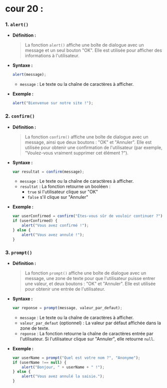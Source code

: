 # cour 20 :

### 1. `alert()`

-   **Définition :**

    > La fonction `alert()` affiche une boîte de dialogue avec un message et un seul bouton "OK". Elle est utilisée pour afficher des informations à l'utilisateur.

-   **Syntaxe :**

    ```javascript
    alert(message);
    ```

    -   `message` : Le texte ou la chaîne de caractères à afficher.

-   **Exemple :**

    ```javascript
    alert("Bienvenue sur notre site !");
    ```

### 2. `confirm()`

-   **Définition :**

    > La fonction `confirm()` affiche une boîte de dialogue avec un message, ainsi que deux boutons : "OK" et "Annuler". Elle est utilisée pour obtenir une confirmation de l'utilisateur (par exemple, "Voulez-vous vraiment supprimer cet élément ?").

-   **Syntaxe :**

    ```javascript
    var resultat = confirm(message);
    ```

    -   `message` : Le texte ou la chaîne de caractères à afficher.
    -   `resultat` : La fonction retourne un booléen :
        -   `true` si l'utilisateur clique sur "OK"
        -   `false` s'il clique sur "Annuler"

-   **Exemple :**

    ```javascript
    var userConfirmed = confirm("Êtes-vous sûr de vouloir continuer ?");
    if (userConfirmed) {
        alert("Vous avez confirmé !");
    } else {
        alert("Vous avez annulé !");
    }
    ```

### 3. `prompt()`

-   **Définition :**

    > La fonction `prompt()` affiche une boîte de dialogue avec un message, une zone de texte pour que l'utilisateur puisse entrer une valeur, et deux boutons : "OK" et "Annuler". Elle est utilisée pour obtenir une entrée de l'utilisateur.

-   **Syntaxe :**

    ```javascript
    var reponse = prompt(message, valeur_par_defaut);
    ```

    -   `message` : Le texte ou la chaîne de caractères à afficher.
    -   `valeur_par_defaut` (optionnel) : La valeur par défaut affichée dans la zone de texte.
    -   `reponse` : La fonction retourne la chaîne de caractères entrée par l'utilisateur. Si l'utilisateur clique sur "Annuler", elle retourne `null`.

-   **Exemple :**

    ```javascript
    var userName = prompt("Quel est votre nom ?", "Anonyme");
    if (userName !== null) {
        alert("Bonjour, " + userName + " !");
    } else {
        alert("Vous avez annulé la saisie.");
    }
    ```
